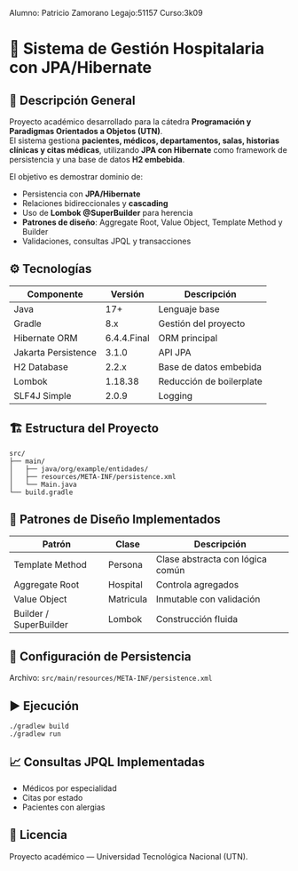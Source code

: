 Alumno: Patricio Zamorano
Legajo:51157
Curso:3k09

# 🏥 Sistema de Gestión Hospitalaria con JPA/Hibernate

## 📌 Descripción General
Proyecto académico desarrollado para la cátedra **Programación y Paradigmas Orientados a Objetos (UTN)**.  
El sistema gestiona **pacientes, médicos, departamentos, salas, historias clínicas y citas médicas**, utilizando **JPA con Hibernate** como framework de persistencia y una base de datos **H2 embebida**.

El objetivo es demostrar dominio de:
- Persistencia con **JPA/Hibernate**
- Relaciones bidireccionales y **cascading**
- Uso de **Lombok @SuperBuilder** para herencia
- **Patrones de diseño**: Aggregate Root, Value Object, Template Method y Builder
- Validaciones, consultas JPQL y transacciones

## ⚙️ Tecnologías
| Componente | Versión | Descripción |
|-------------|----------|-------------|
| Java | 17+ | Lenguaje base |
| Gradle | 8.x | Gestión del proyecto |
| Hibernate ORM | 6.4.4.Final | ORM principal |
| Jakarta Persistence | 3.1.0 | API JPA |
| H2 Database | 2.2.x | Base de datos embebida |
| Lombok | 1.18.38 | Reducción de boilerplate |
| SLF4J Simple | 2.0.9 | Logging |

## 🏗️ Estructura del Proyecto
```
src/
├── main/
│   ├── java/org/example/entidades/
│   ├── resources/META-INF/persistence.xml
│   └── Main.java
└── build.gradle
```

## 🧠 Patrones de Diseño Implementados
| Patrón | Clase | Descripción |
|--------|--------|-------------|
| Template Method | Persona | Clase abstracta con lógica común |
| Aggregate Root | Hospital | Controla agregados |
| Value Object | Matricula | Inmutable con validación |
| Builder / SuperBuilder | Lombok | Construcción fluida |

## 💾 Configuración de Persistencia
Archivo: `src/main/resources/META-INF/persistence.xml`

## ▶️ Ejecución
```
./gradlew build
./gradlew run
```

## 📈 Consultas JPQL Implementadas
- Médicos por especialidad  
- Citas por estado  
- Pacientes con alergias  

## 📜 Licencia
Proyecto académico — Universidad Tecnológica Nacional (UTN).
